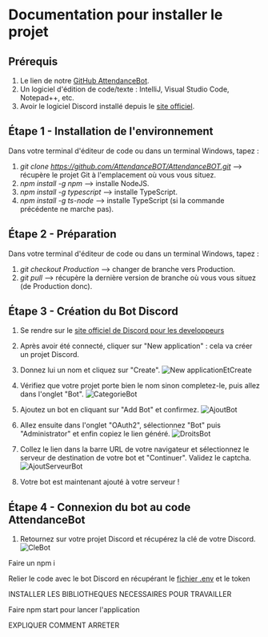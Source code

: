 # Documentation pour installer le projet


## Prérequis

1. Le lien de notre [GitHub AttendanceBot](https://github.com/AttendanceBOT/AttendanceBOT).
1. Un logiciel d'édition de code/texte : IntelliJ, Visual Studio Code, Notepad++, etc.
1. Avoir le logiciel Discord installé depuis le [site officiel](https://discord.com/download).


## Étape 1 - Installation de l'environnement

Dans votre terminal d'éditeur de code ou dans un terminal Windows, tapez :
1. _git clone https://github.com/AttendanceBOT/AttendanceBOT.git_ --> récupère le projet Git à l'emplacement où vous vous situez.
1. _npm install -g npm_ --> installe NodeJS.
1. _npm install -g typescript_ --> installe TypeScript.
1. _npm install -g ts-node_ --> installe TypeScript (si la commande précédente ne marche pas).


## Étape 2 - Préparation

Dans votre terminal d'éditeur de code ou dans un terminal Windows, tapez :
1. _git checkout Production_ --> changer de branche vers Production.
1. _git pull_ --> récupère la dernière version de branche où vous vous situez (de Production donc).


## Étape 3 - Création du Bot Discord

1. Se rendre sur le [site officiel de Discord pour les developpeurs](https://discord.com/developers/applications/)
1. Après avoir été connecté, cliquer sur "New application" : cela va créer un projet Discord.
1. Donnez lui un nom et cliquez sur "Create".
![New applicationEtCreate](https://i.imgur.com/ZJ3x28l.png)

1. Vérifiez que votre projet porte bien le nom sinon completez-le, puis allez dans l'onglet "Bot".
![CategorieBot](https://i.imgur.com/0BV0tJs.png)

1. Ajoutez un bot en cliquant sur "Add Bot" et confirmez.
![AjoutBot](https://i.imgur.com/7ZA3weg.png)

1. Allez ensuite dans l'onglet "OAuth2", sélectionnez "Bot" puis "Administrator" et enfin copiez le lien généré.
![DroitsBot](https://i.imgur.com/ODK1F2w.png)

1. Collez le lien dans la barre URL de votre navigateur et sélectionnez le serveur de destination de votre bot et "Continuer". Validez le captcha.
![AjoutServeurBot](https://i.imgur.com/6EYGTWM.png)

1. Votre bot est maintenant ajouté à votre serveur !


## Étape 4 - Connexion du bot au code AttendanceBot

1. Retournez sur votre projet Discord et récupérez la clé de votre Discord. 
![CleBot](https://i.imgur.com/W6elqrl.png)



Faire un npm i

Relier le code avec le bot Discord en récupérant le [fichier .env](https://drive.google.com/file/d/1g_WCQMxGGoZX0RD6VTsNxoOJeY1zNH1M/view?usp=sharing) et le token

INSTALLER LES BIBLIOTHEQUES NECESSAIRES POUR TRAVAILLER

Faire npm start pour lancer l'application

EXPLIQUER COMMENT ARRETER